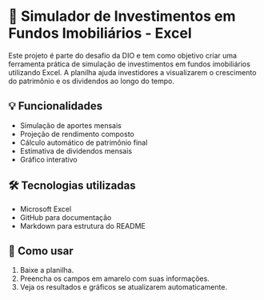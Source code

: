 # 🏢 Simulador de Investimentos em Fundos Imobiliários - Excel

Este projeto é parte do desafio da DIO e tem como objetivo criar uma ferramenta prática de simulação de investimentos em fundos imobiliários utilizando Excel. A planilha ajuda investidores a visualizarem o crescimento do patrimônio e os dividendos ao longo do tempo.

## 💡 Funcionalidades

- Simulação de aportes mensais
- Projeção de rendimento composto
- Cálculo automático de patrimônio final
- Estimativa de dividendos mensais
- Gráfico interativo

## 🛠️ Tecnologias utilizadas

- Microsoft Excel
- GitHub para documentação
- Markdown para estrutura do README

## 📂 Como usar

1. Baixe a planilha.
2. Preencha os campos em amarelo com suas informações.
3. Veja os resultados e gráficos se atualizarem automaticamente.


<!--stackedit_data:
eyJoaXN0b3J5IjpbLTE4NTc0MDc2MTEsOTg3NDcxODAwXX0=
-->
